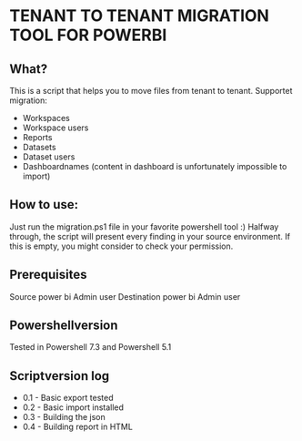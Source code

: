 # TENANT TO TENANT MIGRATION TOOL FOR POWERBI

## What?
This is a script that helps you to move files from tenant to tenant. 
Supportet migration:
- Workspaces
- Workspace users
- Reports
- Datasets
- Dataset users
- Dashboardnames (content in dashboard is unfortunately impossible to import)

## How to use:
Just run the migration.ps1 file in your favorite powershell tool :)
Halfway through, the script will present every finding in your source environment. 
If this is empty, you might consider to check your permission.

## Prerequisites
Source power bi Admin user
Destination power bi Admin user

## Powershellversion
Tested in Powershell 7.3 and Powershell 5.1

## Scriptversion log
- 0.1 - Basic export tested
- 0.2 - Basic import installed
- 0.3 - Building the json
- 0.4 - Building report in HTML
